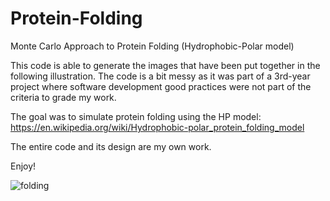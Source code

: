# Protein-Folding
Monte Carlo Approach to Protein Folding (Hydrophobic-Polar model)

This code is able to generate the images that have been put together in the following illustration. 
The code is a bit messy as it was part of a 3rd-year project where software development good practices were not part of the criteria to grade my work. 

The goal was to simulate protein folding using the HP model: https://en.wikipedia.org/wiki/Hydrophobic-polar_protein_folding_model

The entire code and its design are my own work. 

Enjoy!

![folding](https://user-images.githubusercontent.com/49538048/235497682-69dc39c3-041d-47e7-bfd7-7a91bf03b62b.png)
